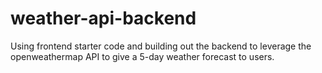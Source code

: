 # weather-api-backend
Using frontend starter code and building out the backend to leverage the openweathermap API to give a 5-day weather forecast to users.
